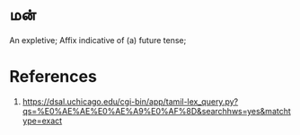 # மன்
An expletive; Affix indicative of (a) future tense;


# References
1. https://dsal.uchicago.edu/cgi-bin/app/tamil-lex_query.py?qs=%E0%AE%AE%E0%AE%A9%E0%AF%8D&searchhws=yes&matchtype=exact

